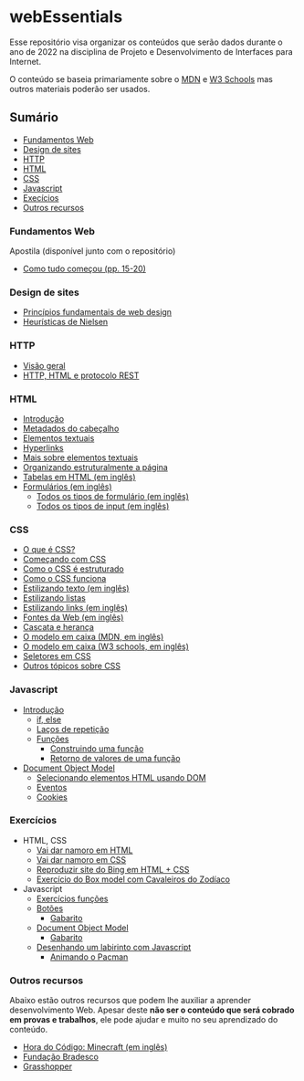 # webEssentials

Esse repositório visa organizar os conteúdos que serão dados durante o ano de 2022 na disciplina de Projeto e 
Desenvolvimento de Interfaces para Internet.

O conteúdo se baseia primariamente sobre o [MDN](https://developer.mozilla.org/pt-BR/) e 
[W3 Schools](https://www.w3schools.com) mas outros materiais poderão ser usados.

## Sumário

* [Fundamentos Web](#fundamentos-web)
* [Design de sites](#design-de-sites)
* [HTTP](#http)
* [HTML](#html)
* [CSS](#css)
* [Javascript](#javascript)
* [Execícios](#exercícios)
* [Outros recursos](#outros-recursos)

### Fundamentos Web

Apostila (disponível junto com o repositório)

* <a href="fundamentos_desenvolvimento_web (pronatec).pdf#page=15">Como tudo começou (pp. 15-20)</a>

### Design de sites

* [Princípios fundamentais de web design](https://desenvolvimentoparaweb.com/ux/4-principios-fundamentais-design/)
* [Heurísticas de Nielsen](https://brasil.uxdesign.cc/10-heur%C3%ADsticas-de-nielsen-para-o-design-de-interface-58d782821840)

### HTTP

* [Visão geral](https://developer.mozilla.org/pt-BR/docs/Web/HTTP/Overview)
* [HTTP, HTML e protocolo REST](https://tableless.com.br/o-grande-desencontro-http-com-o-html/)

### HTML

* [Introdução](https://developer.mozilla.org/pt-BR/docs/Learn/HTML/Introduction_to_HTML/Getting_started)
* [Metadados do cabeçalho](https://developer.mozilla.org/pt-BR/docs/Learn/HTML/Introduction_to_HTML/The_head_metadata_in_HTML)
* [Elementos textuais](https://developer.mozilla.org/pt-BR/docs/Learn/HTML/Introduction_to_HTML/HTML_text_fundamentals)
* [Hyperlinks](https://developer.mozilla.org/pt-BR/docs/Learn/HTML/Introduction_to_HTML/Creating_hyperlinks)
* [Mais sobre elementos textuais](https://developer.mozilla.org/pt-BR/docs/Learn/HTML/Introduction_to_HTML/Advanced_text_formatting)
* [Organizando estruturalmente a página](https://developer.mozilla.org/pt-BR/docs/Learn/HTML/Introduction_to_HTML/Document_and_website_structure)
* [Tabelas em HTML (em inglês)](https://developer.mozilla.org/en-US/docs/Learn/HTML/Tables/Basics)
* [Formulários (em inglês)](https://www.w3schools.com/html/html_forms.asp)
    * [Todos os tipos de formulário (em inglẽs)](https://www.w3schools.com/html/html_form_elements.asp)
    * [Todos os tipos de input (em inglẽs)](https://www.w3schools.com/html/html_form_input_types.asp)

### CSS

* [O que é CSS?](https://developer.mozilla.org/pt-BR/docs/Learn/CSS/First_steps/What_is_CSS)
* [Começando com CSS](https://developer.mozilla.org/pt-BR/docs/Learn/CSS/First_steps/Getting_started)
* [Como o CSS é estruturado](https://developer.mozilla.org/pt-BR/docs/Learn/CSS/First_steps/How_CSS_is_structured)
* [Como o CSS funciona](https://developer.mozilla.org/pt-BR/docs/Learn/CSS/First_steps/How_CSS_works)
* [Estilizando texto (em inglês)](https://developer.mozilla.org/en-US/docs/Learn/CSS/Styling_text/Fundamentals)
* [Estilizando listas](https://developer.mozilla.org/pt-BR/docs/Learn/CSS/Styling_text/Styling_lists)
* [Estilizando links (em inglês)](https://developer.mozilla.org/en-US/docs/Learn/CSS/Styling_text/Styling_links)
* [Fontes da Web (em inglês)](https://developer.mozilla.org/en-US/docs/Learn/CSS/Styling_text/Web_fonts)
* [Cascata e herança](https://developer.mozilla.org/pt-BR/docs/Learn/CSS/Building_blocks/Cascade_and_inheritance)
* [O modelo em caixa (MDN, em inglês)](https://developer.mozilla.org/pt-BR/docs/Learn/CSS/Building_blocks/The_box_model)
* [O modelo em caixa (W3 schools, em inglês)](https://www.w3schools.com/css/css_boxmodel.asp)
* [Seletores em CSS](https://developer.mozilla.org/pt-BR/docs/Learn/CSS/Building_blocks/Selectors)
* [Outros tópicos sobre CSS](https://developer.mozilla.org/pt-BR/docs/Learn/CSS/Building_blocks)

### Javascript

* [Introdução](https://developer.mozilla.org/pt-BR/docs/Learn/JavaScript/First_steps)
  * [if, else](https://developer.mozilla.org/pt-BR/docs/Learn/JavaScript/Building_blocks/conditionals)
  * [Laços de repetição](https://developer.mozilla.org/pt-BR/docs/Learn/JavaScript/Building_blocks/Looping_code)
  * [Funções](https://developer.mozilla.org/pt-BR/docs/Learn/JavaScript/Building_blocks/Functions)
    * [Construindo uma função](https://developer.mozilla.org/pt-BR/docs/Learn/JavaScript/Building_blocks/Build_your_own_function)
    * [Retorno de valores de uma função](https://developer.mozilla.org/pt-BR/docs/Learn/JavaScript/Building_blocks/Return_values)
* [Document Object Model](https://developer.mozilla.org/pt-BR/docs/Web/API/Document_Object_Model/Introduction)
  * [Selecionando elementos HTML usando DOM](https://developer.mozilla.org/en-US/docs/Web/API/Document_object_model/Locating_DOM_elements_using_selectors)
  * [Eventos](https://developer.mozilla.org/pt-BR/docs/Learn/JavaScript/Building_blocks/Events)
  * [Cookies](https://developer.mozilla.org/pt-BR/docs/Web/HTTP/Cookies)

### Exercícios

* HTML, CSS
    * [Vai dar namoro em HTML](atividades/html_css/reproduzir_markdown.md)
    * [Vai dar namoro em CSS](atividades/html_css/markdown_v2.md)
    * [Reproduzir site do Bing em HTML + CSS](atividades/html_css/reproduzir_bing.md)
    * [Exercício do Box model com Cavaleiros do Zodíaco](atividades/html_css/box_model.md)
* Javascript
  * [Exercícios funções](atividades/javascript/functions/funcoes.md)
  * [Botões](atividades/javascript/functions/botoes.md)
    * [Gabarito](atividades/javascript/functions/gabarito_botoes.html)
  * [Document Object Model](atividades/javascript/functions/dom.md)
    * [Gabarito](atividades/javascript/functions/gabarito_dom.md)
  * [Desenhando um labirinto com Javascript](atividades/javascript/canvas/labirinto.html)
    * [Animando o Pacman](atividades/javascript/canvas/labirinto_v2.html)

### Outros recursos

Abaixo estão outros recursos que podem lhe auxiliar a aprender desenvolvimento Web. Apesar deste **não ser o conteúdo 
que será cobrado em provas e trabalhos**, ele pode ajudar e muito no seu aprendizado do conteúdo.

* [Hora do Código: Minecraft (em inglês)](https://code.org/minecraft)
* [Fundação Bradesco](https://www.ev.org.br/areas-de-interesse/tecnologia)
* [Grasshopper](https://grasshopper.app/pt_br/)
